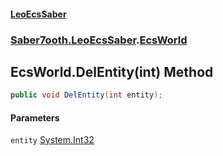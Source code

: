 #### [LeoEcsSaber](index.md 'index')
### [Saber7ooth.LeoEcsSaber](Saber7ooth.LeoEcsSaber.md 'Saber7ooth.LeoEcsSaber').[EcsWorld](EcsWorld.md 'Saber7ooth.LeoEcsSaber.EcsWorld')

## EcsWorld.DelEntity(int) Method

```csharp
public void DelEntity(int entity);
```
#### Parameters

<a name='Saber7ooth.LeoEcsSaber.EcsWorld.DelEntity(int).entity'></a>

`entity` [System.Int32](https://docs.microsoft.com/en-us/dotnet/api/System.Int32 'System.Int32')